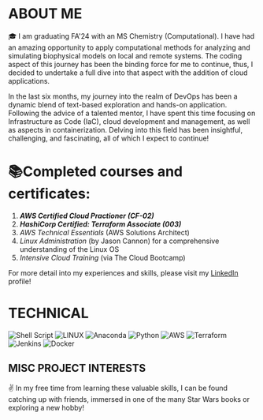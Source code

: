 # ABOUT ME

🎓 I am graduating FA'24 with an MS Chemistry (Computational). I have had an amazing opportunity to apply computational methods for analyzing and simulating biophysical models on local and remote systems. The coding aspect of this journey has been the binding force for me to continue, thus, I decided to undertake a full dive into that aspect with the addition of cloud applications.

In the last six months, my journey into the realm of DevOps has been a dynamic blend of text-based exploration and hands-on application. Following the advice of a talented mentor, I have spent this time focusing on Infrastructure as Code (IaC), cloud development and management, as well as aspects in containerization. Delving into this field has been insightful, challenging, and fascinating, all of which I expect to continue!<br>

# 📚Completed courses and certificates:
1. ***AWS Certified Cloud Practioner (CF-02)***
2. ***HashiCorp Certified: Terraform Associate (003)***
3. *AWS Technical Essentials* (AWS Solutions Architect)
4. *Linux Administration* (by Jason Cannon) for a comprehensive understanding of the Linux OS
5. *Intensive Cloud Training* (via The Cloud Bootcamp)

For more detail into my experiences and skills, please visit my [LinkedIn](https://www.linkedin.com/in/joseph-williamson-373359107/) profile!<br>

# TECHNICAL

![Shell Script](https://img.shields.io/badge/shell_script-%23121011.svg?style=for-the-badge&logo=gnu-bash&logoColor=white) ![LINUX](https://img.shields.io/badge/Linux-FCC624?style=for-the-badge&logo=linux&logoColor=black) ![Anaconda](https://img.shields.io/badge/Anaconda-%2344A833.svg?style=for-the-badge&logo=anaconda&logoColor=white) ![Python](https://img.shields.io/badge/python-3670A0?style=for-the-badge&logo=python&logoColor=ffdd54) ![AWS](https://img.shields.io/badge/AWS-%23FF9900.svg?style=for-the-badge&logo=amazon-aws&logoColor=white) ![Terraform](https://img.shields.io/badge/terraform-%235835CC.svg?style=for-the-badge&logo=terraform&logoColor=white) ![Jenkins](https://img.shields.io/badge/jenkins-%232C5263.svg?style=for-the-badge&logo=jenkins&logoColor=white) ![Docker](https://img.shields.io/badge/docker-%230db7ed.svg?style=for-the-badge&logo=docker&logoColor=white)<br>

## MISC PROJECT INTERESTS

✌️ In my free time from learning these valuable skills, I can be found catching up with friends, immersed in one of the many Star Wars books or exploring a new hobby!
 
